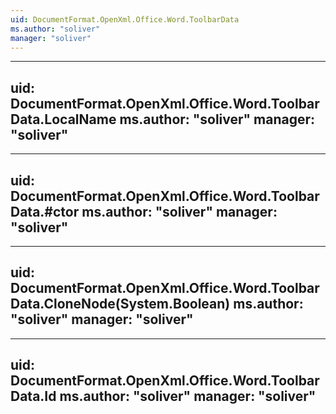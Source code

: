 ```yaml
---
uid: DocumentFormat.OpenXml.Office.Word.ToolbarData
ms.author: "soliver"
manager: "soliver"
---
```


---
uid: DocumentFormat.OpenXml.Office.Word.ToolbarData.LocalName
ms.author: "soliver"
manager: "soliver"
---

---
uid: DocumentFormat.OpenXml.Office.Word.ToolbarData.#ctor
ms.author: "soliver"
manager: "soliver"
---

---
uid: DocumentFormat.OpenXml.Office.Word.ToolbarData.CloneNode(System.Boolean)
ms.author: "soliver"
manager: "soliver"
---

---
uid: DocumentFormat.OpenXml.Office.Word.ToolbarData.Id
ms.author: "soliver"
manager: "soliver"
---

